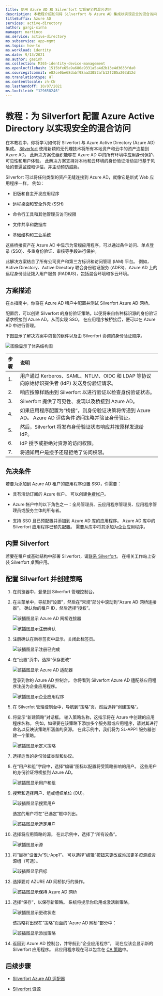 ```yaml
---
title: 使用 Azure AD 和 Silverfort 实现安全的混合访问
description: 本教程介绍如何将 Silverfort 与 Azure AD 集成以实现安全的混合访问
titleSuffix: Azure AD
services: active-directory
author: gargi-sinha
manager: martinco
ms.service: active-directory
ms.subservice: app-mgmt
ms.topic: how-to
ms.workload: identity
ms.date: 9/13/2021
ms.author: gasinh
ms.collection: M365-identity-device-management
ms.openlocfilehash: 1515bfe65a9a680a9331a5a4d2b13e4d3633fda0
ms.sourcegitcommit: e82ce0be68dabf98aa33052afb12f205a203d12d
ms.translationtype: HT
ms.contentlocale: zh-CN
ms.lasthandoff: 10/07/2021
ms.locfileid: "129658246"
---
```

# <a name="tutorial-configure-silverfort-with-azure-active-directory-for-secure-hybrid-access"></a>教程：为 Silverfort 配置 Azure Active Directory 以实现安全的混合访问

在本教程中，你将学习如何将 Silverfort 与 Azure Active Directory (Azure AD) 集成。 [Silverfort](https://www.silverfort.com/) 使用新颖的无代理技术将所有本地资产和云中的资产连接到 Azure AD。 此解决方案使组织能够在 Azure AD 中的所有环境中应用身份保护、可见性和用户体验。 此解决方案支持对本地和云环境的身份验证活动进行基于风险的普遍监控和评估，并主动预防威胁。  

Silverfort 可以将任何类型的资产无缝连接到 Azure AD，就像它是新式 Web 应用程序一样。 例如：

- 旧版和自主开发应用程序

- 远程桌面和安全外壳 (SSH)

- 命令行工具和其他管理员访问权限

- 文件共享和数据库

- 基础结构和工业系统

这些桥接资产在 Azure AD 中显示为常规应用程序，可以通过条件访问、单点登录 (SSO)、多重身份验证、审核等手段进行保护。

此解决方案结合了所有公司资产和第三方标识和访问管理 (IAM) 平台。 例如，Active Directory、Active Directory 联合身份验证服务 (ADFS)、Azure AD 上的远程身份验证拨入用户服务 (RADIUS)，包括混合环境和多云环境。

## <a name="scenario-description"></a>方案描述

在本指南中，你将在 Azure AD 租户中配置并测试 Silverfort Azure AD 网桥。

配置后，可以创建 Silverfort 的身份验证策略，以便将来自各种标识源的身份验证请求桥接到 Azure AD，从而实现 SSO。 在应用程序被桥接后，便可以在 Azure AD 中进行管理。

下图显示了解决方案中包含的组件以及由 Silverfort 协调的身份验证顺序。

![图像显示了体系结构图](./media/silverfort-azure-ad-integration/silverfort-architecture-diagram.png)

| 步骤 | 说明|
|:---------|:------------|
| 1. | 用户通过 Kerberos、SAML、NTLM、OIDC 和 LDAP 等协议向原始标识提供者 (IdP) 发送身份验证请求。|
| 2. | 响应按原样路由到 Silverfort 以进行验证以检查身份验证状态。|
| 3. | Silverfort 提供了可见性、发现以及桥接到 Azure AD。|
| 4. | 如果应用程序配置为“桥接”，则身份验证决策将传递到 Azure AD。 Azure AD 评估条件访问策略并验证身份验证。|
| 5. | 然后，Silverfort 将发布身份验证状态响应并按原样发送给 IdP。 |
| 6.| IdP 授予或拒绝对资源的访问权限。|
| 7. | 将通知用户是授予还是拒绝了访问权限。 |

## <a name="prerequisites"></a>先决条件

若要为添加到 Azure AD 租户的应用程序设置 SSO，你需要：

- 具有活动订阅的 Azure 帐户。 可以创建[免费帐户](https://azure.microsoft.com/free/?WT.mc_id=A261C142F)。

- Azure 帐户中的以下角色之一：全局管理员、云应用程序管理员、应用程序管理员或服务主体的所有者。

- 支持 SSO 且已预配置并添加到 Azure AD 库的应用程序。 Azure AD 库中的 Silverfort 应用程序已预先配置。 需要从库中将其添加为企业应用程序。

## <a name="onboard-with-silverfort"></a>内置 Silverfort

若要在租户或基础结构中部署 Silverfort，请[联系 Silverfort](https://www.silverfort.com/)。 在相关工作站上安装 Silverfort 桌面应用。

## <a name="configure-silverfort-and-create-a-policy"></a>配置 Silverfort 并创建策略

1. 在浏览器中，登录到 Silverfort 管理控制台。

2. 在主菜单中，导航到“设置”，然后在“常规”部分中滚动到“Azure AD 网桥连接器”。  确认你的租户 ID，然后选择“授权”。

   ![该插图显示 Azure AD 网桥连接器](./media/silverfort-azure-ad-integration/azure-ad-bridge-connector.png)

   ![该插图显示注册确认](./media/silverfort-azure-ad-integration/grant-permission.png)

3. 注册确认在新标签页中显示。关闭此标签页。

   ![该插图显示注册已完成](./media/silverfort-azure-ad-integration/registration-completed.png)

4. 在“设置”页中，选择“保存更改” 

   ![该插图显示 Azure AD 适配器](./media/silverfort-azure-ad-integration/silverfort-azure-ad-adapter.png)

    登录到你的 Azure AD 控制台。 你将看到 Silverfort Azure AD 适配器应用程序注册为企业应用程序。

   ![该插图显示企业应用程序](./media/silverfort-azure-ad-integration/enterprise-application.png)

5. 在 Silverfot 管理控制台中，导航到“策略”页，然后选择“创建策略”。 

6. 将显示“新建策略”对话框。 输入策略名称，这指示将在 Azure 中创建的应用程序名称。 例如，如果要在该策略下添加多个服务器或应用程序，请对其进行命名以反映该策略所涵盖的资源。 在此示例中，我们将为 SL-APP1 服务器创建一个策略。

   ![该插图显示定义策略](./media/silverfort-azure-ad-integration/define-policy.png)

7. 选择适当的身份验证类型和协议。 

8. 在“用户和组”字段中，选择“编辑”图标以配置将受策略影响的用户。 这些用户的身份验证将桥接到 Azure AD。

   ![该插图显示用户和组](./media/silverfort-azure-ad-integration/user-groups.png)

9. 搜索和选择用户、组或组织单位 (OU)。

   ![该插图显示搜索用户](./media/silverfort-azure-ad-integration/search-users.png)

   选定的用户将在“已选定”框中列出。

   ![该插图显示选定用户](./media/silverfort-azure-ad-integration/select-user.png)

10. 选择将应用策略的源。 在此示例中，选择了“所有设备”。

    ![该插图显示源](./media/silverfort-azure-ad-integration/source.png)

11. 将“目标”设置为“SL-App1”。 可以选择“编辑”按钮来更改或添加更多资源或资源组（可选）。

    ![该插图显示目标](./media/silverfort-azure-ad-integration/destination.png)

12. 选择要对 AZURE AD 网桥执行的操作。

    ![该插图显示保持 Azure AD 网桥](./media/silverfort-azure-ad-integration/save-azure-ad-bridge.png)

13. 选择“保存”，以保存新策略。 系统将提示你启用或激活新策略。

    ![该插图显示更改状态](./media/silverfort-azure-ad-integration/change-status.png)

    该策略将出现在“策略”页面的“Azure AD 网桥”部分中：

    ![该插图显示添加策略](./media/silverfort-azure-ad-integration/add-policy.png)

14. 返回到 Azure AD 控制台，并导航到“企业应用程序”。 现在应该会显示新的 Silverfort 应用程序。 此应用程序现在可以包含在 [CA 策略](../authentication/tutorial-enable-azure-mfa.md?bc=/azure/active-directory/conditional-access/breadcrumb/toc.json&toc=/azure/active-directory/conditional-access/toc.json%23create-a-conditional-access-policy)中。

## <a name="next-steps"></a>后续步骤

- [Silverfort Azure AD 适配器](https://azuremarketplace.microsoft.com/marketplace/apps/aad.silverfortazureadadapter?tab=overview)

- [Silverfort 资源](https://www.silverfort.com/resources/)
